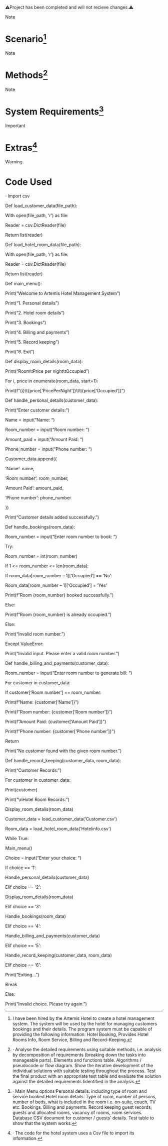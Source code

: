 ⚠Project has been completed and will not recieve changes.⚠


> [!NOTE]
> # Scenario[^1]

[^1]: I have been hired by the Artemis Hotel to create a hotel management system. The system will be used by the hotel for managing customers bookings and their details. The program system must be capable of providing the following information: Hotel Booking, Provides Hotel Rooms Info, Room Service, Billing and Record-Keeping.


> [!NOTE]
> # Methods[^2]

[^2]: · Analyse the detailed requirements using suitable methods, i.e. analysis by decomposition of requirements (breaking down the tasks into manageable parts). Elements and functions table. Algorithms / pseudocode or flow diagram. Show the iterative development of the individual solutions with suitable testing throughout the process. Test the final product with an appropriate test table and evaluate the solution against the detailed requirements Iidentified in the analysis.


> [!NOTE]
> # System Requirements[^3]

[^3]: · Main Menu options Personal details: including type of room and service booked.Hotel room details: Type of room, number of persons, number of beds, what is included in the room i.e. on-suite, couch, TV etc. Bookings. Billing and payments. Record keeping guest records, guests and allocated rooms, vacancy of rooms, room services. Database CSV document for customer / guests’ details. Test table to show that the system works.


> [!IMPORTANT]
> # Extras[^4]
[^4]: · The code for the hotel system uses a Csv file to import its information.

> [!Warning]
> # Code Used
· Import csv

Def load_customer_data(file_path):

With open(file_path, ‘r’) as file:

Reader = csv.DictReader(file)

Return list(reader)

Def load_hotel_room_data(file_path):

With open(file_path, ‘r’) as file:

Reader = csv.DictReader(file)

Return list(reader)

Def main_menu():

Print(“Welcome to Artemis Hotel Management System”)

Print(“1. Personal details”)

Print(“2. Hotel room details”)

Print(“3. Bookings”)

Print(“4. Billing and payments”)

Print(“5. Record keeping”)

Print(“6. Exit”)

Def display_room_details(room_data):

Print(“Room\tPrice per night\tOccupied”)

For i, price in enumerate(room_data, start=1):

Print(f”{i}\t{price[‘PricePerNight’]}\t\t{price[‘Occupied’]}”)

Def handle_personal_details(customer_data):

Print(“Enter customer details:”)

Name = input(“Name: “)

Room_number = input(“Room number: “)

Amount_paid = input(“Amount Paid: “)

Phone_number = input(“Phone number: “)

Customer_data.append({

‘Name’: name,

‘Room number’: room_number,

‘Amount Paid’: amount_paid,

‘Phone number’: phone_number

})

Print(“Customer details added successfully.”)

Def handle_bookings(room_data):

Room_number = input(“Enter room number to book: “)

Try:

Room_number = int(room_number)

If 1 <= room_number <= len(room_data):

If room_data[room_number – 1][‘Occupied’] == ‘No’:

Room_data[room_number – 1][‘Occupied’] = ‘Yes’

Print(f”Room {room_number} booked successfully.”)

Else:

Print(f”Room {room_number} is already occupied.”)

Else:

Print(“Invalid room number.”)

Except ValueError:

Print(“Invalid input. Please enter a valid room number.”)

Def handle_billing_and_payments(customer_data):

Room_number = input(“Enter room number to generate bill: “)

For customer in customer_data:

If customer[‘Room number’] == room_number:

Print(f”Name: {customer[‘Name’]}”)

Print(f”Room number: {customer[‘Room number’]}”)

Print(f”Amount Paid: {customer[‘Amount Paid’]}”)

Print(f”Phone number: {customer[‘Phone number’]}”)

Return

Print(“No customer found with the given room number.”)

Def handle_record_keeping(customer_data, room_data):

Print(“Customer Records:”)

For customer in customer_data:

Print(customer)

Print(“\nHotel Room Records:”)

Display_room_details(room_data)

Customer_data = load_customer_data(‘Customer.csv’)

Room_data = load_hotel_room_data(‘Hotelinfo.csv’)

While True:

Main_menu()

Choice = input(“Enter your choice: “)

If choice == ‘1’:

Handle_personal_details(customer_data)

Elif choice == ‘2’:

Display_room_details(room_data)

Elif choice == ‘3’:

Handle_bookings(room_data)

Elif choice == ‘4’:

Handle_billing_and_payments(customer_data)

Elif choice == ‘5’:

Handle_record_keeping(customer_data, room_data)

Elif choice == ‘6’:

Print(“Exiting...”)

Break

Else:

Print(“Invalid choice. Please try again.”)

